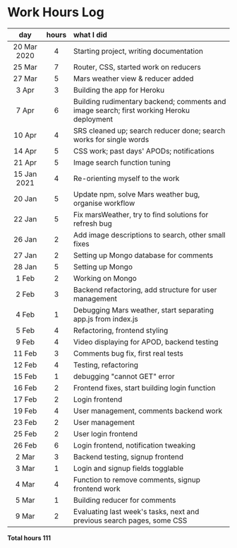 # Work Hours Log

| day | hours | what I did  |
| :----:|:-----:| :-----|
| 20 Mar 2020 | 4 | Starting project, writing documentation |
| 25 Mar | 7 | Router, CSS, started work on reducers |
| 27 Mar | 5 | Mars weather view & reducer added |
| 3 Apr | 3 | Building the app for Heroku |
| 7 Apr | 6 | Building rudimentary backend; comments and image search; first working Heroku deployment |
| 10 Apr | 4 | SRS cleaned up; search reducer done; search works for single words |
| 14 Apr | 5 | CSS work; past days' APODs; notifications |
| 21 Apr | 5 | Image search function tuning |
| 15 Jan 2021 | 4 | Re-orienting myself to the work |
| 20 Jan | 5 | Update npm, solve Mars weather bug, organise workflow |
| 22 Jan | 5 | Fix marsWeather, try to find solutions for refresh bug |
| 26 Jan | 2 | Add image descriptions to search, other small fixes |
| 27 Jan | 2 | Setting up Mongo database for comments |
| 28 Jan | 5 | Setting up Mongo |
| 1 Feb | 2 | Working on Mongo |
| 2 Feb | 3 | Backend refactoring, add structure for user management |
| 4 Feb | 1 | Debugging Mars weather, start separating app.js from index.js |
| 5 Feb | 4 | Refactoring, frontend styling |
| 9 Feb | 4 | Video displaying for APOD, backend testing |
| 11 Feb | 3 | Comments bug fix, first real tests |
| 12 Feb | 4 | Testing, refactoring |
| 15 Feb | 1 | debugging "cannot GET" error |
| 16 Feb | 2 | Frontend fixes, start building login function |
| 17 Feb | 2 | Login frontend |
| 19 Feb | 4 | User management, comments backend work |
| 23 Feb | 2 | User management |
| 25 Feb | 2 | User login frontend |
| 26 Feb | 6 | Login frontend, notification tweaking |
| 2 Mar | 3 | Backend testing, signup frontend |
| 3 Mar | 1 | Login and signup fields togglable |
| 4 Mar | 4 | Function to remove comments, signup frontend work |
| 5 Mar | 1 | Building reducer for comments |
| 9 Mar | 2 | Evaluating last week's tasks, next and previous search pages, some CSS |

**Total hours 111**
